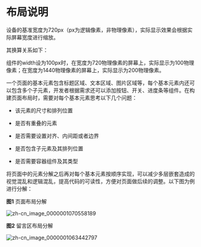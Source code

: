 # 布局说明
<!--Kit: ArkUI-->
<!--Subsystem: ArkUI-->
<!--Owner: @fenglinbailu-->
<!--SE: @lanshouren-->
<!--TSE: @liuli0427-->



设备的基准宽度为720px（px为逻辑像素，非物理像素），实际显示效果会根据实际屏幕宽度进行缩放。


其换算关系如下：


组件的width设为100px时，在宽度为720物理像素的屏幕上，实际显示为100物理像素；在宽度为1440物理像素的屏幕上，实际显示为200物理像素。

一个页面的基本元素包含标题区域、文本区域、图片区域等，每个基本元素内还可以包含多个子元素，开发者根据需求还可以添加按钮、开关、进度条等组件。在构建页面布局时，需要对每个基本元素思考以下几个问题：


- 该元素的尺寸和排列位置

- 是否有重叠的元素

- 是否需要设置对齐、内间距或者边界

- 是否包含子元素及其排列位置

- 是否需要容器组件及其类型


将页面中的元素分解之后再对每个基本元素按顺序实现，可以减少多层嵌套造成的视觉混乱和逻辑混乱，提高代码的可读性，方便对页面做后续的调整。以下图为例进行分解：

**图1** 页面布局分解

![zh-cn_image_0000001070558189](figures/zh-cn_image_0000001070558189.png)

**图2** 留言区布局分解

![zh-cn_image_0000001063442797](figures/zh-cn_image_0000001063442797.png)
